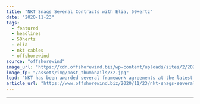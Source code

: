 ```yaml
---
title: "NKT Snags Several Contracts with Elia, 50Hertz"
date: "2020-11-23"
tags: 
  - featured
  - headlines
  - 50hertz
  - elia
  - nkt cables
  - offshorewind
source: "offshorewind"
image_url: "https://cdn.offshorewind.biz/wp-content/uploads/sites/2/2020/11/23123144/NKT_archive.jpg"
image_fp: "/assets/img/post_thumbnails/32.jpg"
lead: "NKT has been awarded several framework agreements at the latest tenders issued by Belgian"
article_url: "https://www.offshorewind.biz/2020/11/23/nkt-snags-several-contracts-with-elia-50hertz/"
---
```


---
